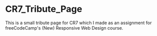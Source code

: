 # CR7_Tribute_Page
This is a small tribute page for CR7 which I made as an assignment for freeCodeCamp's (New) Responsive Web Design course.
